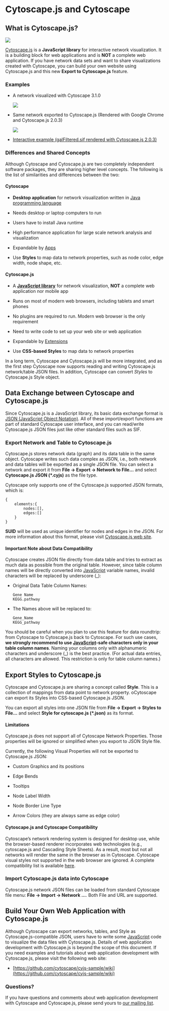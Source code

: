 <a id="cytoscape_js_and_cytoscape"> </a>
# Cytoscape.js and Cytoscape

<a id="what_is_cytoscape_js"> </a>
## What is Cytoscape.js?

![](_static/images/CytoscapeJs/jsWebSite.png)

[Cytoscape.js](http://cytoscape.github.io/cytoscape.js/) is a
**JavaScript library** for interactive network visualization. It is a
building block for web applications and is **NOT** a complete web
application. If you have network data sets and want to share
visualizations created with Cytoscape, you can build your own website
using Cytoscape.js and this new **Export to Cytoscape.js** feature.

<a id="examples"> </a>
### Examples

-   A network visualized with Cytoscape 3.1.0

    ![](_static/images/CytoscapeJs/sampleOriginal.png)
    <br>

-   Same network exported to Cytoscape.js (Rendered with Google Chrome
    and Cytoscape.js 2.0.3)

    ![](_static/images/CytoscapeJs/sampleExport.png)
    <br>
-   [Interactive example (galFiltered.sif rendered with
    Cytoscape.js 2.0.3)](http://chianti.ucsd.edu/~kono/dist/)

<a id="differences_and_shared_concepts"> </a>
### Differences and Shared Concepts

Although Cytoscape and Cytoscape.js are two completely independent
software packages, they are sharing higher level concepts. The following
is the list of similarities and differences between the two:

#### Cytoscape

-   **Desktop application** for network visualization written in [Java
    programming language](http://www.java.com/)

-   Needs desktop or laptop computers to run

-   Users have to install Java runtime

-   High performance application for large scale network analysis and
    visualization

-   Expandable by [Apps](http://apps.cytoscape.org/)

-   Use **Styles** to map data to network properties, such as node
    color, edge width, node shape, etc.

#### Cytoscape.js

-   A **[JavaScript library](http://en.wikipedia.org/wiki/JavaScript)**
    for network visualization, **NOT** a complete web application nor
    mobile app

-   Runs on most of modern web browsers, including tablets and smart
    phones

-   No plugins are required to run. Modern web browser is the only
    requirement

-   Need to write code to set up your web site or web application

-   Expandable by
    [Extensions](http://cytoscape.github.io/cytoscape.js/#extensions)

-   Use **CSS-based Styles** to map data to network properties

In a long term, Cytoscape and Cytoscape.js will be more integrated, and
as the first step Cytoscape now supports reading and writing
Cytoscape.js network/table JSON files. In addition, Cytoscape can
convert *Styles* to Cytoscape.js Style object.

<a id="data_exchange_between_cytoscape_and_cytoscape_js"> </a>
## Data Exchange between Cytoscape and Cytoscape.js

Since Cytoscape.js is a JavaScript library, its basic data exchange
format is [JSON (JavaScript Object Notation)](http://www.json.org/). All
of these import/export functions are part of standard Cytoscape user
interface, and you can read/write Cytoscape.js JSON files just like
other standard files such as SIF.

<a id="export_network_and_table_to_cytoscape_js"> </a>
### Export Network and Table to Cytoscape.js

Cytoscape.js stores network data (graph) and its data table in the same
object. Cytoscape writes such data complex as JSON, i.e., both network
and data tables will be exported as a single JSON file. You can select a
network and export it from **File → Export → Network to File...** and select **Cytoscape.js JSON (*.cyjs)** as the file type.

Cytoscape only supports one of the Cytoscape.js supported JSON formats,
which is:

    {
        elements:{
            nodes:[],
            edges:[]
        }
    }

**SUID** will be used as unique identifier for nodes and edges in the
JSON. For more information about this format, please visit [Cytoscape.js
web site](http://cytoscape.github.io/cytoscape.js/).

#### Important Note about Data Compatibility

Cytoscape creates JSON file directly from data table and tries to
extract as much data as possible from the original table. However, since
table column names will be directly converted into
[JavaScript](https://en.wikipedia.org/wiki/JavaScript)
variable names, invalid characters will be replaced by underscore (\_):

-   Original Data Table Column Names:

        Gene Name
        KEGG.pathway

-   The Names above will be replaced to:

        Gene_Name
        KEGG_pathway

You should be careful when you plan to use this feature for data
roundtrip: from Cytoscape to Cytoscape.js back to Cytoscape. For such
use cases, **we strongly recommend to use
[JavaScript](https://en.wikipedia.org/wiki/JavaScript)-safe
characters only in your table column names**. Naming your columns only
with alphanumeric characters and underscore (\_) is the best practice.
(For actual data entries, all characters are allowed. This restriction
is only for table column names.)

<a id="export_styles_to_cytoscape_js"> </a>
## Export Styles to Cytoscape.js

Cytoscape and Cytoscape.js are sharing a concept called **Style**. This
is a collection of mappings from data point to network property.
oCytoscape can export its Styles into CSS-based Cytoscape.js JSON.

You can export all styles into one JSON file from **File → Export → 
Styles to File...** and select **Style for cytoscape.js (*.json)** as its format.

#### Limitations

Cytoscape.js does not support all of Cytoscape Network Properties. Those
properties will be ignored or simplified when you export to JSON Style
file.

Currently, the following Visual Properties will not be exported to
Cytoscape.js JSON:

-   Custom Graphics and its positions

-   Edge Bends

-   Tooltips

-   Node Label Width

-   Node Border Line Type

-   Arrow Colors (they are always same as edge color)

#### Cytoscape.js and Cytoscape Compatibility 

Cytoscape’s network rendering system is designed for desktop use, while the browser-based renderer 
incorporates web technologies (e.g., cytoscape.js and Cascading Style Sheets). As a result, most but 
not all networks will render the same in the browser as in Cytoscape. Cytoscape visual styles not 
supported in the web browser are ignored. A complete compatibility list is available 
[here](https://docs.google.com/spreadsheets/d/1iTDKGjro1-L7HGz1ftozqDKRxjQVSPF28jQLt7XGrSg/edit#gid=0).


<a id="import_cytoscape.js_data_into_cytoscape"> </a>
### Import Cytoscape.js data into Cytoscape

Cytoscape.js network JSON files can be loaded from standard Cytoscape
file menu: **File → Import → Network ...**. Both File and URL are
supported.

<a id="build_your_own_web_application_with_cytoscape_js"> </a>
## Build Your Own Web Application with Cytoscape.js

Although Cytoscape can export networks, tables, and Style as
Cytoscape.js-compatible JSON, users have to write some
[JavaScript](https://en.wikipedia.org/wiki/JavaScript)
code to visualize the data files with Cytoscape.js. Details of web
application development with Cytoscape.js is beyond the scope of this
document. If you need examples and tutorials about web application
development with Cytoscape.js, please visit the following web site:

-   [https://github.com/cytoscape/cyjs-sample/wiki](https://github.com/cytoscape/cyjs-sample/wiki)

<a id="questions"> </a>
### Questions?

If you have questions and comments about web application development
with Cytoscape and Cytoscape.js, please send yours to [our mailing
list](https://groups.google.com/forum/#!forum/cytoscape-discuss).
